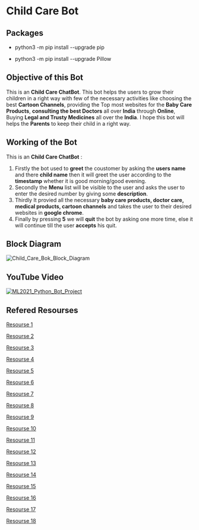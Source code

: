 # Child Care Bot

## Packages
* python3 -m pip install --upgrade pip

* python3 -m pip install --upgrade Pillow

## Objective of this Bot
This is an **Child Care ChatBot**. This bot helps the users to grow their children in a right way with few of the necessary activities like choosing the best **Cartoon Channels**, providing the Top most websites for the **Baby Care Products**, **consulting the best Doctors** all over **India** through **Online**, Buying **Legal and Trusty Medicines** all over the **India**. I hope this bot will helps the **Parents** to keep their child in a right way.

## Working of the Bot
This is an **Child Care ChatBot** : 
1) Firstly the bot used to **greet** the coustomer by asking the **users name** and there **child name** then it will greet the user according to the **timestamp** whether it is good morning/good evening.
2) Secondly the **Menu** list will be visible to the user and asks the user to enter the desired number by giving some **description**.
3) Thirdly It provied all the necessary **baby care products, doctor care, medical products, cartoon channels** and takes the user to their desired websites in **google chrome**.
4) Finally by pressing **5** we will **quit** the bot by asking one more time, else it will continue till the user **accepts** his quit. 

## Block Diagram
![Child_Care_Bok_Block_Diagram](https://user-images.githubusercontent.com/72602914/96396665-57041380-11e5-11eb-8a73-16334f00d492.jpeg)

## YouTube Video 
[![ML2021_Python_Bot_Project](https://yt-embed.herokuapp.com/embed?v=zJnK-CKnmfU&t=1s)](https://www.youtube.com/watch?v=zJnK-CKnmfU&t=1s "ML2021_Python_Bot_Project")

## Refered Resourses
[Resourse 1](https://en.wikipedia.org/wiki/List_of_programmes_broadcast_by_Cartoon_Network_(India))

[Resourse 2](https://disneynow.com/all-shows)

[Resourse 3](https://latestnews.fresherslive.com/articles/hungama-tv-schedule-today-145113)

[Resourse 4](https://parenting.firstcry.com/articles/good-kid-friendly-tv-channels-that-parent-should-know-about/)

[Resourse 5](https://www.doctorinsta.com/pediatrics.php)

[Resourse 6](https://www.firstcry.com/health-and-safety)

[Resourse 7](https://www.amazon.in/s?k=baby+care+products+combo&adgrpid=58071909519&ext_vrnc=hi&gclid=CjwKCAjwrKr8BRB_EiwA7eFapleuT4Uw7ooEp-_6HhT0aMMB4NHWyVCB5Q22_3sDCcWIPJbdYm6v1xoCuJ0QAvD_BwE&hvadid=294138541915&hvdev=c&hvlocphy=9299531&hvnetw=g&hvqmt=b&hvrand=1544092810991076609&hvtargid=kwd-706006018072&hydadcr=11207_1734841&tag=googinhydr1-21&ref=pd_sl_9q5o4i146_b)

[Resourse 8](https://www.flipkart.com/baby-care/pr?sid=kyh)

[Resourse 9](https://dir.indiamart.com/indianexporters/baby.html)

[Resourse 10](https://www.shumee.in/collections/storage-bags-bibs-accessories-for-kids?gclid=CjwKCAjwrKr8BRB_EiwA7eFapoCyXOvmjDiKRm-Yx1U87fUuLkZNBQLqqZwndshOVV9FYhvazdLM4hoCfZ8QAvD_BwE)

[Resourse 11](https://babysworld.in/)

[Resourse 12](https://www.netmeds.com/)

[Resourse 13](https://www.medplusmart.com/)

[Resourse 14](https://www.indiamart.com/medidart/)

[Resourse 15](https://dir.indiamart.com/indianexporters/baby.html)

[Resourse 16](https://theultrasoft.com/medical/top-10-online-medical-store-india/)

[Resourse 17](https://pillow.readthedocs.io/en/stable/installation.html)

[Resourse 18](https://stackoverflow.com/questions/11804820/how-can-i-embed-a-youtube-video-on-github-wiki-pages)
